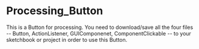 Processing_Button
=================

This is a Button for processing. 
You need to download/save all the four files -- Button, ActionListener, GUIComponenet, ComponentClickable -- to your sketchbook or project in order to use this Button.
